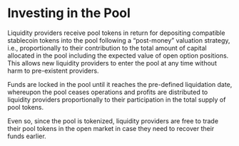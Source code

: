 # Investing in the Pool

Liquidity providers receive pool tokens in return for depositing compatible stablecoin tokens into the pool following a “post-money” valuation strategy, i.e., proportionally to their contribution to the total amount of capital allocated in the pool including the expected value of open option positions. This allows new liquidity providers to enter the pool at any time without harm to pre-existent providers.

Funds are locked in the pool until it reaches the pre-defined liquidation date, whereupon the pool ceases operations and profits are distributed to liquidity providers proportionally to their participation in the total supply of pool tokens.

Even so, since the pool is tokenized, liquidity providers are free to trade their pool tokens in the open market in case they need to recover their funds earlier.
